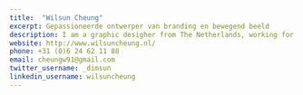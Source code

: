 ```yaml
---
title:  "Wilsun Cheung"
excerpt: Gepassioneerde ontwerper van branding en bewegend beeld
description: I am a graphic desigher from The Netherlands, working for my self since 2009 and recently under the name Studio 210 as a collective of creative designer and developers.
website: http://www.wilsuncheung.nl/
phone: +31 (0)6 24 62 11 88
email: cheungw91@gmail.com
twitter_username: _dimsun
linkedin_username: wilsuncheung
---
```

